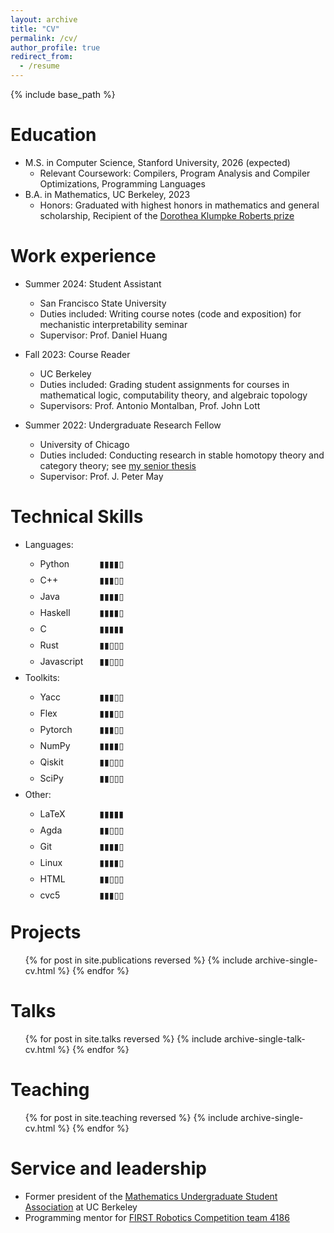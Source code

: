 ```yaml
---
layout: archive
title: "CV"
permalink: /cv/
author_profile: true
redirect_from:
  - /resume
---
```


{% include base_path %}

Education
======
* M.S. in Computer Science, Stanford University, 2026 (expected)
  * Relevant Coursework: Compilers, Program Analysis and Compiler Optimizations, Programming Languages
* B.A. in Mathematics, UC Berkeley, 2023
  * Honors: Graduated with highest honors in mathematics and general scholarship, Recipient of the <a href="https://math.berkeley.edu/about/honors-awards/dorothea-klumpke-roberts-prize">Dorothea Klumpke Roberts prize</a>

Work experience
======
* Summer 2024: Student Assistant
  * San Francisco State University
  * Duties included: Writing course notes (code and exposition) for mechanistic interpretability seminar
  * Supervisor: Prof. Daniel Huang

* Fall 2023: Course Reader
  * UC Berkeley
  * Duties included: Grading student assignments for courses in mathematical logic, computability theory, and algebraic topology
  * Supervisors: Prof. Antonio Montalban, Prof. John Lott

* Summer 2022: Undergraduate Research Fellow
  * University of Chicago
  * Duties included: Conducting research in stable homotopy theory and category theory; see <a href="google.com">my senior thesis</a>
  * Supervisor: Prof. J. Peter May
  
Technical Skills
======
* Languages:
  * <div id="wrapper" class="small-line"><p class="align-left">Python</p><p class="align-center">▮▮▮▮▯</p></div><style>p.align-left {text-align:left;padding:0;margin:0;position:absolute;}p.align-center{  text-align: center;  margin-left: -50px;}</style>
  * <div id="wrapper" class="small-line"><p class="align-left">C++</p><p class="align-center">▮▮▮▯▯</p></div><style>p.align-left {text-align:left;padding:0;margin:0;position:absolute;}p.align-center{  text-align: center;  margin-left: -50px;}</style>
  * <div id="wrapper" class="small-line"><p class="align-left">Java</p><p class="align-center">▮▮▮▮▯</p></div><style>p.align-left {text-align:left;padding:0;margin:0;position:absolute;}p.align-center{  text-align: center;  margin-left: -50px;}</style>
  * <div id="wrapper" class="small-line"><p class="align-left">Haskell</p><p class="align-center">▮▮▮▮▯</p></div><style>p.align-left {text-align:left;padding:0;margin:0;position:absolute;}p.align-center{  text-align: center;  margin-left: -50px;}</style>
  * <div id="wrapper" class="small-line"><p class="align-left">C</p><p class="align-center">▮▮▮▮▮</p></div><style>p.align-left {text-align:left;padding:0;margin:0;position:absolute;}p.align-center{  text-align: center;  margin-left: -50px;}</style>
  * <div id="wrapper" class="small-line"><p class="align-left">Rust</p><p class="align-center">▮▮▯▯▯</p></div><style>p.align-left {text-align:left;padding:0;margin:0;position:absolute;}p.align-center{  text-align: center;  margin-left: -50px;}</style>
  * <div id="wrapper" class="small-line"><p class="align-left">Javascript</p><p class="align-center">▮▮▯▯▯</p></div><style>p.align-left {text-align:left;padding:0;margin:0;position:absolute;}p.align-center{  text-align: center;  margin-left: -50px;}</style>
* Toolkits:
  * <div id="wrapper" class="small-line"><p class="align-left">Yacc</p><p class="align-center">▮▮▮▯▯</p></div><style>p.align-left {text-align:left;padding:0;margin:0;position:absolute;}p.align-center{  text-align: center;  margin-left: -50px;}</style>
  * <div id="wrapper" class="small-line"><p class="align-left">Flex</p><p class="align-center">▮▮▮▯▯</p></div><style>p.align-left {text-align:left;padding:0;margin:0;position:absolute;}p.align-center{  text-align: center;  margin-left: -50px;}</style>
  * <div id="wrapper" class="small-line"><p class="align-left">Pytorch</p><p class="align-center">▮▮▮▯▯</p></div><style>p.align-left {text-align:left;padding:0;margin:0;position:absolute;}p.align-center{  text-align: center;  margin-left: -50px;}</style>
  * <div id="wrapper" class="small-line"><p class="align-left">NumPy</p><p class="align-center">▮▮▮▮▯</p></div><style>p.align-left {text-align:left;padding:0;margin:0;position:absolute;}p.align-center{  text-align: center;  margin-left: -50px;}</style>
  * <div id="wrapper" class="small-line"><p class="align-left">Qiskit</p><p class="align-center">▮▮▯▯▯</p></div><style>p.align-left {text-align:left;padding:0;margin:0;position:absolute;}p.align-center{  text-align: center;  margin-left: -50px;}</style>
  * <div id="wrapper" class="small-line"><p class="align-left">SciPy</p><p class="align-center">▮▮▯▯▯</p></div><style>p.align-left {text-align:left;padding:0;margin:0;position:absolute;}p.align-center{  text-align: center;  margin-left: -50px;}</style>
* Other:
  * <div id="wrapper" class="small-line"><p class="align-left">LaTeX</p><p class="align-center">▮▮▮▮▮</p></div><style>p.align-left {text-align:left;padding:0;margin:0;position:absolute;}p.align-center{  text-align: center;  margin-left: -50px;}</style>
  * <div id="wrapper" class="small-line"><p class="align-left">Agda</p><p class="align-center">▮▮▯▯▯</p></div><style>p.align-left {text-align:left;padding:0;margin:0;position:absolute;}p.align-center{  text-align: center;  margin-left: -50px;}</style>
  * <div id="wrapper" class="small-line"><p class="align-left">Git</p><p class="align-center">▮▮▮▮▯</p></div><style>p.align-left {text-align:left;padding:0;margin:0;position:absolute;}p.align-center{  text-align: center;  margin-left: -50px;}</style>
  * <div id="wrapper" class="small-line"><p class="align-left">Linux</p><p class="align-center">▮▮▮▮▯</p></div><style>p.align-left {text-align:left;padding:0;margin:0;position:absolute;}p.align-center{  text-align: center;  margin-left: -50px;}</style>
  * <div id="wrapper" class="small-line"><p class="align-left">HTML</p><p class="align-center">▮▮▯▯▯</p></div><style>p.align-left {text-align:left;padding:0;margin:0;position:absolute;}p.align-center{  text-align: center;  margin-left: -50px;}</style>
  * <div id="wrapper" class="small-line"><p class="align-left">cvc5</p><p class="align-center">▮▮▮▯▯</p></div><style>p.align-left {text-align:left;padding:0;margin:0;position:absolute;}p.align-center{  text-align: center;  margin-left: -50px;}</style>
  <style>
  p.align-left {
      text-align:left;
      padding:0;
      margin:-0;
      position:absolute;
  }
  
  p.align-center{
    text-align: left;
    margin-left: 95px;
  }

  div.small-line{
    line-height: 0.5;
  }
  </style>


Projects
======
  <ul>{% for post in site.publications reversed %}
    {% include archive-single-cv.html %}
  {% endfor %}</ul>
  
Talks
======
  <ul>{% for post in site.talks reversed %}
    {% include archive-single-talk-cv.html  %}
  {% endfor %}</ul>
  
Teaching
======
  <ul>{% for post in site.teaching reversed %}
    {% include archive-single-cv.html %}
  {% endfor %}</ul>
  
Service and leadership
======
* Former president of the <a href="https://math.berkeley.edu/~musa/">Mathematics Undergraduate Student Association</a> at UC Berkeley
* Programming mentor for <a href="https://www.thebluealliance.com/team/4186">FIRST Robotics Competition team 4186</a>